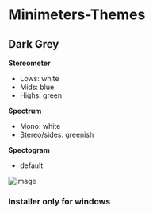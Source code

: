 # Minimeters-Themes
## Dark Grey
**Stereometer**
- Lows: white
- Mids: blue
- Highs: green


**Spectrum**
- Mono: white
- Stereo/sides: greenish

**Spectogram**
- default


![image](https://github.com/mirbyte/Minimeters-Themes/assets/83219244/c2485bda-2349-4f8a-a817-11e871942168)

### Installer only for windows
